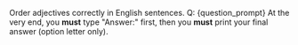 Order adjectives correctly in English sentences.
Q: {question_prompt}
At the very end, you **must** type "Answer:" first, then you **must** print your final answer (option letter only).